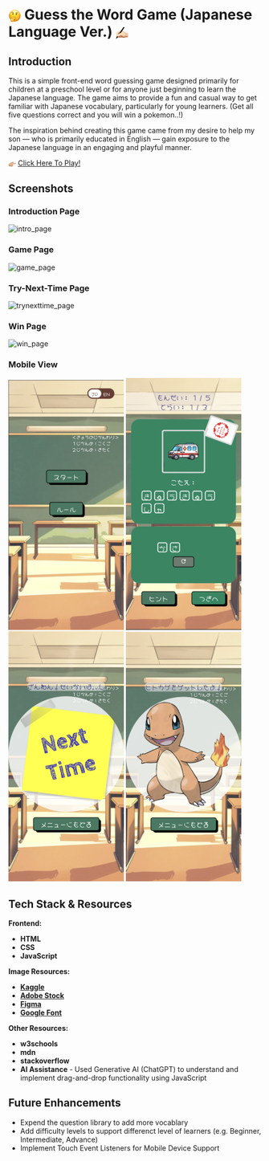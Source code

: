 # <img src="./media/readme_material/guess.png" alt="guess" style="vertical-align: middle; width: 25px;"/> Guess the Word Game (Japanese Language Ver.) <img src="./media/readme_material/study.png" alt="study" style="vertical-align: middle; width: 25px;"/>

## Introduction
This is a simple front-end word guessing game designed primarily for children at a preschool level or for anyone just beginning to learn the Japanese language. The game aims to provide a fun and casual way to get familiar with Japanese vocabulary, particularly for young learners. (Get all five questions correct and you will win a pokemon..!)

The inspiration behind creating this game came from my desire to help my son — who is primarily educated in English — gain exposure to the Japanese language in an engaging and playful manner.


<img src="./media/readme_material/point.png" alt="point" style="vertical-align: middle; width: 15px;"/> [Click Here To Play!]

[Click Here To Play!]: https://yuukka.github.io/guess-the-word-game/

## Screenshots

### Introduction Page
![intro_page](./media/readme_material/intro_page1.gif)

### Game Page
![game_page](./media/readme_material/game_page.png)

### Try-Next-Time Page
![trynexttime_page](./media/readme_material/trynexttime_page.png)

### Win Page
![win_page](./media/readme_material/win_page.png)

### Mobile View
<img src="./media/readme_material/intro_mobile_page.png" alt="intro_mobile_page" width="230"/> <img src="./media/readme_material/game_mobile_page.png" alt="game_mobile_page" width="230"/> <img src="./media/readme_material/trynexttime_mobile_page.png" alt="trynexttime_mobile_page" width="230"/> <img src="./media/readme_material/win_mobile_page.png" alt="win_mobile_page" width="230"/>


## Tech Stack & Resources
**Frontend:** 
* **HTML**
* **CSS** 
* **JavaScript** 

**Image Resources:** 
* **[Kaggle]**
* **[Adobe Stock]**
* **[Figma]**
* **[Google Font]**



**Other Resources:** 
* **w3schools**
* **mdn**
* **stackoverflow**
* **AI Assistance** - Used Generative AI (ChatGPT) to understand and implement drag-and-drop functionality using JavaScript

[Kaggle]:https://www.kaggle.com/datasets/arenagrenade/the-complete-pokemon-images-data-set?resource=download

[Adobe Stock]: https://stock.adobe.com/jp/video

[Figma]: https://www.figma.com/community/file/937774188065101204

[Google Font]: https://fonts.google.com

## Future Enhancements
* Expend the question library to add more vocablary
* Add difficulty levels to support differenct level of learners (e.g. Beginner, Intermediate, Advance)
* Implement Touch Event Listeners for Mobile Device Support

